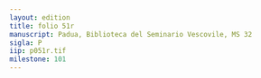 ```yaml
---
layout: edition
title: folio 51r
manuscript: Padua, Biblioteca del Seminario Vescovile, MS 32
sigla: P
iip: p051r.tif
milestone: 101
---
```

